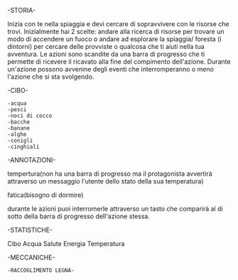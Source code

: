 -STORIA-

Inizia con te nella spiaggia e devi cercare di sopravvivere con le risorse che trovi.
Inizialmente hai 2 scelte: andare alla ricerca di risorse per trovare un modo di accendere un fuoco o andare ad esplorare la spiaggia/ foresta (i dintorni) per cercare delle provviste o qualcosa che ti aiuti nella tua avventura.
Le azioni sono scandite da una barra di progresso che ti permette di ricevere il ricavato alla fine del compimento dell'azione.
Durante un'azione possono avvenine degli eventi che interromperanno o meno l'azione che si sta svolgendo.

-CIBO-

    -acqua
    -pesci
    -noci di cocco
    -bacche
    -banane
    -alghe
    -conigli
    -cinghiali


-ANNOTAZIONI-

tempertura(non ha una barra di progresso ma il protagonista avvertirà attraverso un messaggio l'utente dello stato della sua temperatura)

fatica(bisogno di dormire)

durante le azioni puoi interromerle attraverso un tasto che comparirà al di sotto della barra di progresso dell'azione stessa.

-STATISTICHE-

Cibo
Acqua
Salute
Energia
Temperatura

-MECCANICHE-

    -RACCOGLIMENTO LEGNA-

